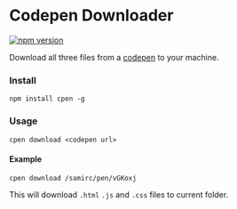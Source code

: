 # Codepen Downloader

[![npm version](https://badge.fury.io/js/cpen.svg)](https://badge.fury.io/js/cpen)

Download all three files from a [codepen](www.codepen.io) to your machine.

### Install

`npm install cpen -g`

### Usage

`cpen download <codepen url>`

#### Example

`cpen download /samirc/pen/vGKoxj`

This will download `.html` `.js` and `.css` files to current folder.
